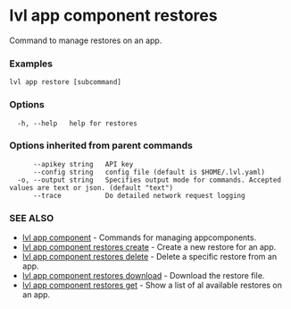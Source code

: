 # lvl app component restores

Command to manage restores on an app.

### Examples

```
lvl app restore [subcommand]
```

### Options

```
  -h, --help   help for restores
```

### Options inherited from parent commands

```
      --apikey string   API key
      --config string   config file (default is $HOME/.lvl.yaml)
  -o, --output string   Specifies output mode for commands. Accepted values are text or json. (default "text")
      --trace           Do detailed network request logging
```

### SEE ALSO

* [lvl app component](lvl_app_component.md)	 - Commands for managing appcomponents.
* [lvl app component restores create](lvl_app_component_restores_create.md)	 - Create a new restore for an app.
* [lvl app component restores delete](lvl_app_component_restores_delete.md)	 - Delete a specific restore from an app.
* [lvl app component restores download](lvl_app_component_restores_download.md)	 - Download the restore file.
* [lvl app component restores get](lvl_app_component_restores_get.md)	 - Show a list of al available restores on an app.

